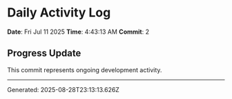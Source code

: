 # Daily Activity Log

**Date**: Fri Jul 11 2025
**Time**: 4:43:13 AM
**Commit**: 2

## Progress Update

This commit represents ongoing development activity.

---
Generated: 2025-08-28T23:13:13.626Z
